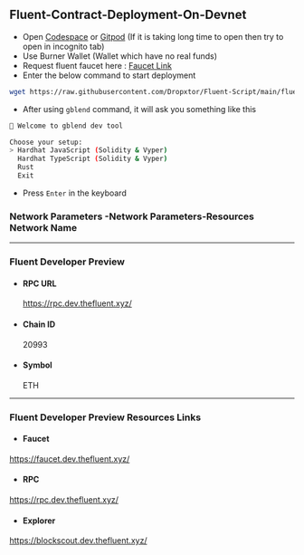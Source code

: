 ## Fluent-Contract-Deployment-On-Devnet
- Open [Codespace](https://github.com/codespaces) or [Gitpod](https://gitpod.io/workspaces) (If it is taking long time to open then try to open in incognito tab)
- Use Burner Wallet (Wallet which have no real funds)
- Request fluent faucet here : [Faucet Link](https://faucet.dev.thefluent.xyz/)
- Enter the below command to start deployment
```bash
wget https://raw.githubusercontent.com/Dropxtor/Fluent-Script/main/fluent-devnet-contract.sh && chmod +x fluent-devnet-contract.sh && ./fluent-devnet-contract.sh
```
- After using `gblend` command, it will ask you something like this
```bash
🚀 Welcome to gblend dev tool 

Choose your setup:
> Hardhat JavaScript (Solidity & Vyper)
  Hardhat TypeScript (Solidity & Vyper)
  Rust
  Exit
```
- Press `Enter` in the keyboard

### Network Parameters -Network Parameters-Resources Network Name
-----------------------------------------------------------
### Fluent Developer Preview

- #### RPC URL
  https://rpc.dev.thefluent.xyz/
- #### Chain ID
  20993
- #### Symbol
  ETH
----------------------------------------------------------
### Fluent Developer Preview Resources	Links
- #### Faucet
https://faucet.dev.thefluent.xyz/
- #### RPC
https://rpc.dev.thefluent.xyz/
- #### Explorer
 https://blockscout.dev.thefluent.xyz/

